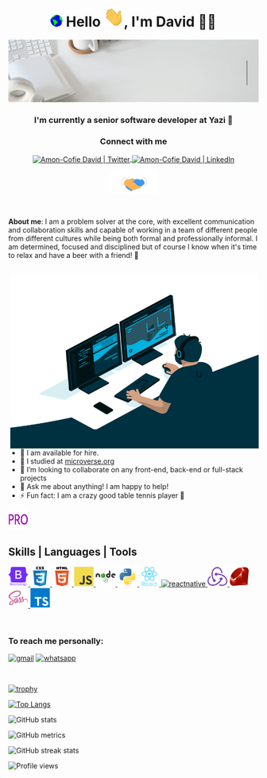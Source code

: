 <h1 align="center">
<img src="./Earth.gif" width="24px">
Hello
<img src="./Hi.gif" width="40px" />, I'm David 👨‍💻
</h1>
<p align="center"> <img src="https://github.com/amon-cofie/amon-cofie/blob/main/DAVID%20AMON-COFIE.gif" alt="David.dev" /> </p>
<h3 align="center">I'm currently a senior software developer at Yazi 💼
</h3>

<h3 align="center">Connect with me

</h3>
<p align="center">
<a href="https://twitter.com/amon_cofie">
  <img align="center" alt="Amon-Cofie David | Twitter" width="44px" height="30" src="https://raw.githubusercontent.com/peterthehan/peterthehan/master/assets/twitter.svg" >
</a>

<a href="https://www.linkedin.com/in/david-amon-cofie-2389ab241/">
  <img align="center" alt="Amon-Cofie David | LinkedIn" width="44px" height="30px" src="https://raw.githubusercontent.com/peterthehan/peterthehan/master/assets/linkedin.svg" />
</a>
</p>
<p align="center"><img src='./handshake.gif' width="100px"></p>



<!-- ![I am a full stack software developer in training](https://github.com/amon-cofie/amon-cofie/blob/main/Untitled%20design%20(3).gif)  -->


<br />

**About me**: I am a problem solver at the core, with excellent communication and collaboration skills and capable of working in a team of different people from different cultures while being both formal and professionally informal. I am determined, focused and disciplined but of course I know when it's time to relax and have a beer with a friend! 🍻 

<br />

<img align="right" alt="GIF" src="./animation.gif" width="500" height="350" />

- 💼 I am available for hire.
- 🌱 I studied at [microverse.org](https://www.microverse.org/?grsf=swf84s)
- 👯 I’m looking to collaborate on any front-end, back-end or full-stack projects
- 💬 Ask me about anything! I am happy to help!
- ⚡ Fun fact: I am a crazy good table tennis player 🏓



<a href='https://github.com/pricing'><img src='https://raw.githubusercontent.com/acervenky/animated-github-badges/master/assets/pro.gif' width='40' height='40'></a> 



## Skills | Languages | Tools

<p align="left"> <a href="https://getbootstrap.com" target="_blank" rel="noreferrer"> <img src="https://raw.githubusercontent.com/devicons/devicon/master/icons/bootstrap/bootstrap-plain-wordmark.svg" alt="bootstrap" width="40" height="40"/> </a> <a href="https://www.w3schools.com/css/" target="_blank" rel="noreferrer"> <img src="https://raw.githubusercontent.com/devicons/devicon/master/icons/css3/css3-original-wordmark.svg" alt="css3" width="40" height="40"/> </a> <a href="https://www.w3.org/html/" target="_blank" rel="noreferrer"> <img src="https://raw.githubusercontent.com/devicons/devicon/master/icons/html5/html5-original-wordmark.svg" alt="html5" width="40" height="40"/> </a> <a href="https://developer.mozilla.org/en-US/docs/Web/JavaScript" target="_blank" rel="noreferrer"> <img src="https://raw.githubusercontent.com/devicons/devicon/master/icons/javascript/javascript-original.svg" alt="javascript" width="40" height="40"/> </a> <a href="https://nodejs.org" target="_blank" rel="noreferrer"> <img src="https://raw.githubusercontent.com/devicons/devicon/master/icons/nodejs/nodejs-original-wordmark.svg" alt="nodejs" width="40" height="40"/> </a> <a href="https://www.python.org" target="_blank" rel="noreferrer"> <img src="https://raw.githubusercontent.com/devicons/devicon/master/icons/python/python-original.svg" alt="python" width="40" height="40"/> </a> <a href="https://reactjs.org/" target="_blank" rel="noreferrer"> <img src="https://raw.githubusercontent.com/devicons/devicon/master/icons/react/react-original-wordmark.svg" alt="react" width="40" height="40"/> </a> <a href="https://reactnative.dev/" target="_blank" rel="noreferrer"> <img src="https://reactnative.dev/img/header_logo.svg" alt="reactnative" width="40" height="40"/> </a> <a href="https://redux.js.org" target="_blank" rel="noreferrer"> <img src="https://raw.githubusercontent.com/devicons/devicon/master/icons/redux/redux-original.svg" alt="redux" width="40" height="40"/> </a> <a href="https://www.ruby-lang.org/en/" target="_blank" rel="noreferrer"> <img src="https://raw.githubusercontent.com/devicons/devicon/master/icons/ruby/ruby-original.svg" alt="ruby" width="40" height="40"/> </a> <a href="https://sass-lang.com" target="_blank" rel="noreferrer"> <img src="https://raw.githubusercontent.com/devicons/devicon/master/icons/sass/sass-original.svg" alt="sass" width="40" height="40"/> </a> <a href="https://www.typescriptlang.org/" target="_blank" rel="noreferrer"> <img src="https://raw.githubusercontent.com/devicons/devicon/master/icons/typescript/typescript-original.svg" alt="typescript" width="40" height="40"/> </a> </p>

<br />
<!-- - 🔭 I’m currently working on this page.  -->

### To reach me personally:




[<img src='https://cdn.jsdelivr.net/npm/simple-icons@3.0.1/icons/gmail.svg' alt='gmail' height='40'>](https://mail.google.com/mail/u/0/#inbox?compose=jrjtXPVtGXcDgqfMcKcWphPnwrKlZrkGWsLQvbQMwlMtVtVTKCzDtXxkvThxgSSXmFgkWxPC)  [<img src='https://cdn.jsdelivr.net/npm/simple-icons@3.0.1/icons/whatsapp.svg' alt='whatsapp' height='40'>](https://wa.me/+233557402129)  

<br />


[![trophy](https://github-profile-trophy.vercel.app/?username=amon-cofie)](https://github.com/ryo-ma/github-profile-trophy)



[![Top Langs](https://github-readme-stats.vercel.app/api/top-langs/?username=amon-cofie)](https://github.com/anuraghazra/github-readme-stats)



![GitHub stats](https://github-readme-stats.vercel.app/api?username=amon-cofie&show_icons=true&count_private=true)  



<!-- [<img src='https://cdn.jsdelivr.net/npm/simple-icons@3.0.1/icons/github.svg' alt='github' height='40'>](https://github.com/amon-cofie)   -->

![GitHub metrics](https://metrics.lecoq.io/amon-cofie)  





![GitHub streak stats](https://github-readme-streak-stats.herokuapp.com/?user=amon-cofie)



![Profile views](https://gpvc.arturio.dev/amon-cofie)  
